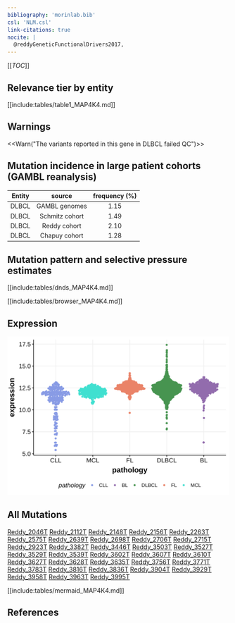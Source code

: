 ```yaml
---
bibliography: 'morinlab.bib'
csl: 'NLM.csl'
link-citations: true
nocite: |
  @reddyGeneticFunctionalDrivers2017, 
---
```

[[_TOC_]]



## Relevance tier by entity

[[include:tables/table1_MAP4K4.md]]

## Warnings

<<Warn("The variants reported in this gene in DLBCL failed QC")>>

## Mutation incidence in large patient cohorts (GAMBL reanalysis)

|Entity|source        |frequency (%)|
|:------:|:--------------:|:-------------:|
|DLBCL |GAMBL genomes |1.15         |
|DLBCL |Schmitz cohort|1.49         |
|DLBCL |Reddy cohort  |2.10         |
|DLBCL |Chapuy cohort |1.28         |

## Mutation pattern and selective pressure estimates

[[include:tables/dnds_MAP4K4.md]]




[[include:tables/browser_MAP4K4.md]]

## Expression
![](images/gene_expression/MAP4K4_by_pathology.svg)
<!-- ORIGIN: reddyGeneticFunctionalDrivers2017 -->
<!-- DLBCL: reddyGeneticFunctionalDrivers2017 -->

## All Mutations

[Reddy_2046T](https://www.bcgsc.ca/downloads/morinlab/GAMBL/Reddy/igv_reports/Reddy_2046T.html)
[Reddy_2112T](https://www.bcgsc.ca/downloads/morinlab/GAMBL/Reddy/igv_reports/Reddy_2112T.html)
[Reddy_2148T](https://www.bcgsc.ca/downloads/morinlab/GAMBL/Reddy/igv_reports/Reddy_2148T.html)
[Reddy_2156T](https://www.bcgsc.ca/downloads/morinlab/GAMBL/Reddy/igv_reports/Reddy_2156T.html)
[Reddy_2263T](https://www.bcgsc.ca/downloads/morinlab/GAMBL/Reddy/igv_reports/Reddy_2263T.html)
[Reddy_2575T](https://www.bcgsc.ca/downloads/morinlab/GAMBL/Reddy/igv_reports/Reddy_2575T.html)
[Reddy_2639T](https://www.bcgsc.ca/downloads/morinlab/GAMBL/Reddy/igv_reports/Reddy_2639T.html)
[Reddy_2698T](https://www.bcgsc.ca/downloads/morinlab/GAMBL/Reddy/igv_reports/Reddy_2698T.html)
[Reddy_2706T](https://www.bcgsc.ca/downloads/morinlab/GAMBL/Reddy/igv_reports/Reddy_2706T.html)
[Reddy_2715T](https://www.bcgsc.ca/downloads/morinlab/GAMBL/Reddy/igv_reports/Reddy_2715T.html)
[Reddy_2923T](https://www.bcgsc.ca/downloads/morinlab/GAMBL/Reddy/igv_reports/Reddy_2923T.html)
[Reddy_3382T](https://www.bcgsc.ca/downloads/morinlab/GAMBL/Reddy/igv_reports/Reddy_3382T.html)
[Reddy_3446T](https://www.bcgsc.ca/downloads/morinlab/GAMBL/Reddy/igv_reports/Reddy_3446T.html)
[Reddy_3503T](https://www.bcgsc.ca/downloads/morinlab/GAMBL/Reddy/igv_reports/Reddy_3503T.html)
[Reddy_3527T](https://www.bcgsc.ca/downloads/morinlab/GAMBL/Reddy/igv_reports/Reddy_3527T.html)
[Reddy_3529T](https://www.bcgsc.ca/downloads/morinlab/GAMBL/Reddy/igv_reports/Reddy_3529T.html)
[Reddy_3539T](https://www.bcgsc.ca/downloads/morinlab/GAMBL/Reddy/igv_reports/Reddy_3539T.html)
[Reddy_3602T](https://www.bcgsc.ca/downloads/morinlab/GAMBL/Reddy/igv_reports/Reddy_3602T.html)
[Reddy_3607T](https://www.bcgsc.ca/downloads/morinlab/GAMBL/Reddy/igv_reports/Reddy_3607T.html)
[Reddy_3610T](https://www.bcgsc.ca/downloads/morinlab/GAMBL/Reddy/igv_reports/Reddy_3610T.html)
[Reddy_3627T](https://www.bcgsc.ca/downloads/morinlab/GAMBL/Reddy/igv_reports/Reddy_3627T.html)
[Reddy_3628T](https://www.bcgsc.ca/downloads/morinlab/GAMBL/Reddy/igv_reports/Reddy_3628T.html)
[Reddy_3635T](https://www.bcgsc.ca/downloads/morinlab/GAMBL/Reddy/igv_reports/Reddy_3635T.html)
[Reddy_3756T](https://www.bcgsc.ca/downloads/morinlab/GAMBL/Reddy/igv_reports/Reddy_3756T.html)
[Reddy_3771T](https://www.bcgsc.ca/downloads/morinlab/GAMBL/Reddy/igv_reports/Reddy_3771T.html)
[Reddy_3783T](https://www.bcgsc.ca/downloads/morinlab/GAMBL/Reddy/igv_reports/Reddy_3783T.html)
[Reddy_3816T](https://www.bcgsc.ca/downloads/morinlab/GAMBL/Reddy/igv_reports/Reddy_3816T.html)
[Reddy_3836T](https://www.bcgsc.ca/downloads/morinlab/GAMBL/Reddy/igv_reports/Reddy_3836T.html)
[Reddy_3904T](https://www.bcgsc.ca/downloads/morinlab/GAMBL/Reddy/igv_reports/Reddy_3904T.html)
[Reddy_3929T](https://www.bcgsc.ca/downloads/morinlab/GAMBL/Reddy/igv_reports/Reddy_3929T.html)
[Reddy_3958T](https://www.bcgsc.ca/downloads/morinlab/GAMBL/Reddy/igv_reports/Reddy_3958T.html)
[Reddy_3963T](https://www.bcgsc.ca/downloads/morinlab/GAMBL/Reddy/igv_reports/Reddy_3963T.html)
[Reddy_3995T](https://www.bcgsc.ca/downloads/morinlab/GAMBL/Reddy/igv_reports/Reddy_3995T.html)

[[include:tables/mermaid_MAP4K4.md]]

## References

